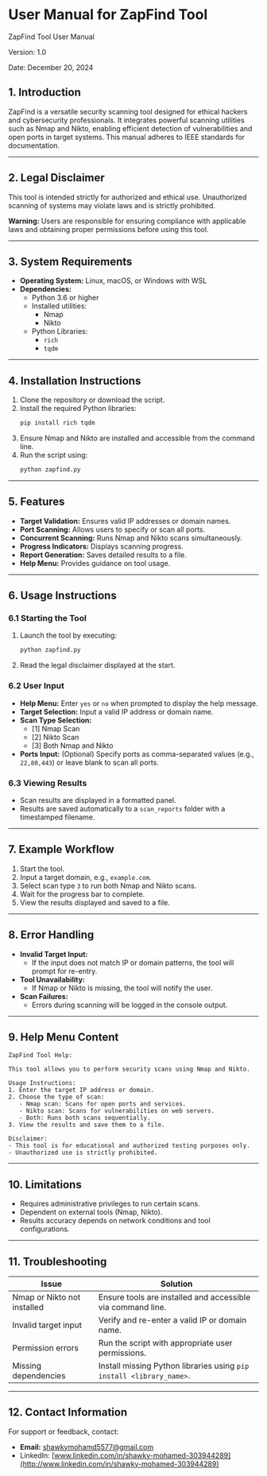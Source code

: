 # User Manual for ZapFind Tool

ZapFind Tool User Manual

Version: 1.0

Date: December 20, 2024

## 1. Introduction

ZapFind is a versatile security scanning tool designed for ethical hackers and cybersecurity professionals. It integrates powerful scanning utilities such as Nmap and Nikto, enabling efficient detection of vulnerabilities and open ports in target systems. This manual adheres to IEEE standards for documentation.

---

## 2. Legal Disclaimer

This tool is intended strictly for authorized and ethical use. Unauthorized scanning of systems may violate laws and is strictly prohibited.

**Warning:** Users are responsible for ensuring compliance with applicable laws and obtaining proper permissions before using this tool.

---

## 3. System Requirements

- **Operating System:** Linux, macOS, or Windows with WSL
- **Dependencies:**
  - Python 3.6 or higher
  - Installed utilities:
    - Nmap
    - Nikto
  - Python Libraries:
    - `rich`
    - `tqdm`

---

## 4. Installation Instructions

1. Clone the repository or download the script.
2. Install the required Python libraries:
   ```bash
   pip install rich tqdm
   ```
3. Ensure Nmap and Nikto are installed and accessible from the command line.
4. Run the script using:
   ```bash
   python zapfind.py
   ```

---

## 5. Features

- **Target Validation:** Ensures valid IP addresses or domain names.
- **Port Scanning:** Allows users to specify or scan all ports.
- **Concurrent Scanning:** Runs Nmap and Nikto scans simultaneously.
- **Progress Indicators:** Displays scanning progress.
- **Report Generation:** Saves detailed results to a file.
- **Help Menu:** Provides guidance on tool usage.

---

## 6. Usage Instructions

### 6.1 Starting the Tool

1. Launch the tool by executing:
   ```bash
   python zapfind.py
   ```
2. Read the legal disclaimer displayed at the start.

### 6.2 User Input

- **Help Menu:** Enter `yes` or `no` when prompted to display the help message.
- **Target Selection:** Input a valid IP address or domain name.
- **Scan Type Selection:**
  - [1] Nmap Scan
  - [2] Nikto Scan
  - [3] Both Nmap and Nikto
- **Ports Input:** (Optional) Specify ports as comma-separated values (e.g., `22,80,443`) or leave blank to scan all ports.

### 6.3 Viewing Results

- Scan results are displayed in a formatted panel.
- Results are saved automatically to a `scan_reports` folder with a timestamped filename.

---

## 7. Example Workflow

1. Start the tool.
2. Input a target domain, e.g., `example.com`.
3. Select scan type `3` to run both Nmap and Nikto scans.
4. Wait for the progress bar to complete.
5. View the results displayed and saved to a file.

---

## 8. Error Handling

- **Invalid Target Input:**
  - If the input does not match IP or domain patterns, the tool will prompt for re-entry.
- **Tool Unavailability:**
  - If Nmap or Nikto is missing, the tool will notify the user.
- **Scan Failures:**
  - Errors during scanning will be logged in the console output.

---

## 9. Help Menu Content

```plaintext
ZapFind Tool Help:

This tool allows you to perform security scans using Nmap and Nikto.

Usage Instructions:
1. Enter the target IP address or domain.
2. Choose the type of scan:
   - Nmap scan: Scans for open ports and services.
   - Nikto scan: Scans for vulnerabilities on web servers.
   - Both: Runs both scans sequentially.
3. View the results and save them to a file.

Disclaimer:
- This tool is for educational and authorized testing purposes only.
- Unauthorized use is strictly prohibited.
```

---

## 10. Limitations

- Requires administrative privileges to run certain scans.
- Dependent on external tools (Nmap, Nikto).
- Results accuracy depends on network conditions and tool configurations.

---

## 11. Troubleshooting

| Issue                       | Solution                                                             |
| --------------------------- | -------------------------------------------------------------------- |
| Nmap or Nikto not installed | Ensure tools are installed and accessible via command line.          |
| Invalid target input        | Verify and re-enter a valid IP or domain name.                       |
| Permission errors           | Run the script with appropriate user permissions.                    |
| Missing dependencies        | Install missing Python libraries using `pip install <library_name>`. |

---

## 12. Contact Information

For support or feedback, contact:

- **Email:** [shawkymohamd5577@gmail.com](mailto\:shawkymohamd5577@gmail.com)
- LinkedIn: [www.linkedin.com/in/shawky-mohamed-303944289](http://www.linkedin.com/in/shawky-mohamed-303944289)

